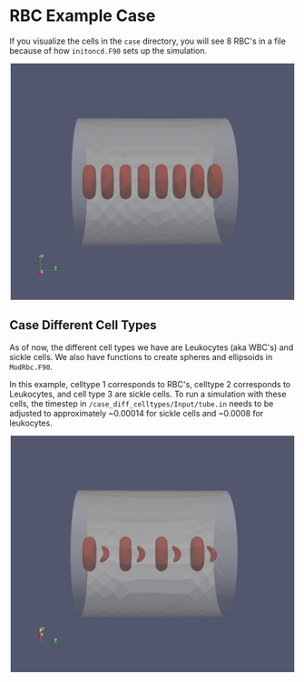 # RBC Example Case

If you visualize the cells in the `case` directory, you will see 8 RBC's in a file because of how `initoncd.F90` sets up the simulation.

<p align="center">
  <img src="../install/images/8cells.png" alt="RBC3D Banner" width="500"/>
</p>

## Case Different Cell Types
As of now, the different cell types we have are Leukocytes (aka WBC's) and sickle cells. We also have functions to create spheres and ellipsoids in `ModRbc.F90`.

In this example, celltype 1 corresponds to RBC's, celltype 2 corresponds to Leukocytes, and cell type 3 are sickle cells. To run a simulation with these cells, the timestep in `/case_diff_celltypes/Input/tube.in` needs to be adjusted to approximately ~0.00014 for sickle cells and ~0.0008 for leukocytes.

<p align="center">
  <img src="../install/images/sicklecells.png" alt="RBC3D Banner" width="500"/>
</p>
